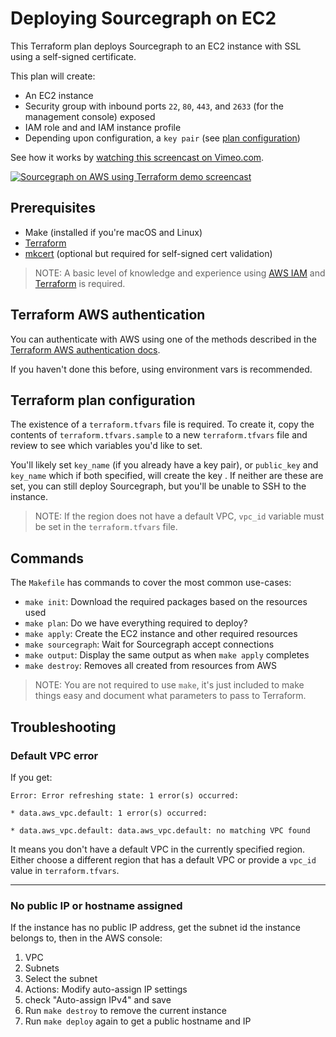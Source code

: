 # Deploying Sourcegraph on EC2

This Terraform plan deploys Sourcegraph to an EC2 instance with SSL using a self-signed certificate.

This plan will create:

- An EC2 instance
- Security group with inbound ports `22`, `80`, `443`, and `2633` (for the management console) exposed
- IAM role and and IAM instance profile
- Depending upon configuration, a `key pair` (see [plan configuration](#terraform-plan-configuration))

See how it works by [watching this screencast on Vimeo.com](https://vimeo.com/327771524).

[![Sourcegraph on AWS using Terraform demo screencast](https://user-images.githubusercontent.com/133014/55365302-dcf02a80-5498-11e9-9bb8-f5ba4bfdb90d.png)](https://vimeo.com/327771524)

## Prerequisites

- Make (installed if you're macOS and Linux)
- [Terraform](https://learn.hashicorp.com/terraform/getting-started/install.html)
- [mkcert](https://github.com/FiloSottile/mkcert) (optional but required for self-signed cert validation)

> NOTE: A basic level of knowledge and experience using [AWS IAM](https://docs.aws.amazon.com/iam/index.html#lang/en_us) and [Terraform](https://www.terraform.io/intro/index.html) is required.

## Terraform AWS authentication

You can authenticate with AWS using one of the methods described in the [Terraform AWS authentication docs](https://www.terraform.io/docs/providers/aws/#environment-variables).

If you haven't done this before, using environment vars is recommended.

## Terraform plan configuration

The existence of a `terraform.tfvars` file is required. To create it, copy the contents of `terraform.tfvars.sample` to a new `terraform.tfvars` file and review to see which variables you'd like to set.

You'll likely set `key_name` (if you already have a key pair), or `public_key` and `key_name` which if both specified, will create the key . If neither are these are set, you can still deploy Sourcegraph, but you'll be unable to SSH to the instance.

> NOTE: If the region does not have a default VPC, `vpc_id` variable must be set in the `terraform.tfvars` file.

## Commands

The `Makefile` has commands to cover the most common use-cases:

- `make init`: Download the required packages based on the resources used
- `make plan`: Do we have everything required to deploy?
- `make apply`: Create the EC2 instance and other required resources
- `make sourcegraph`: Wait for Sourcegraph accept connections
- `make output`: Display the same output as when `make apply` completes
- `make destroy`: Removes all created from resources from AWS

> NOTE: You are not required to use `make`, it's just included to make things easy and document what parameters to pass to Terraform.

## Troubleshooting

### Default VPC error

If you get:

```shell
Error: Error refreshing state: 1 error(s) occurred:

* data.aws_vpc.default: 1 error(s) occurred:

* data.aws_vpc.default: data.aws_vpc.default: no matching VPC found

```

It means you don't have a default VPC in the currently specified region. Either choose a different region that has a default VPC or provide a `vpc_id` value in `terraform.tfvars`.

---

### No public IP or hostname assigned

If the instance has no public IP address, get the subnet id the instance belongs to, then in the AWS console:

1. VPC
1. Subnets
1. Select the subnet 
1. Actions: Modify auto-assign IP settings
1. check "Auto-assign IPv4" and save
1. Run `make destroy` to remove the current instance
1. Run `make deploy` again to get a public hostname and IP
